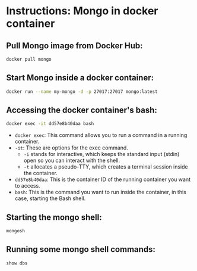 # Instructions: Mongo in docker container
## Pull Mongo image from Docker Hub:
```sh
docker pull mongo
```
## Start Mongo inside a docker container:
```sh
docker run --name my-mongo -d -p 27017:27017 mongo:latest
```
## Accessing the docker container's bash:
```sh
docker exec -it dd57e8b40daa bash
```
* `docker exec`: This command allows you to run a command in a running container.
* `-it`: These are options for the exec command.
    * `-i` stands for interactive, which keeps the standard input (stdin) open so you can interact with the shell.
    * `-t` allocates a pseudo-TTY, which creates a terminal session inside the container.
* `dd57e8b40daa`: This is the container ID of the running container you want to access.
* `bash`: This is the command you want to run inside the container, in this case, starting the Bash shell.
## Starting the mongo shell:
```bash
mongosh
```
## Running some mongo shell commands:
```bash
show dbs
```
